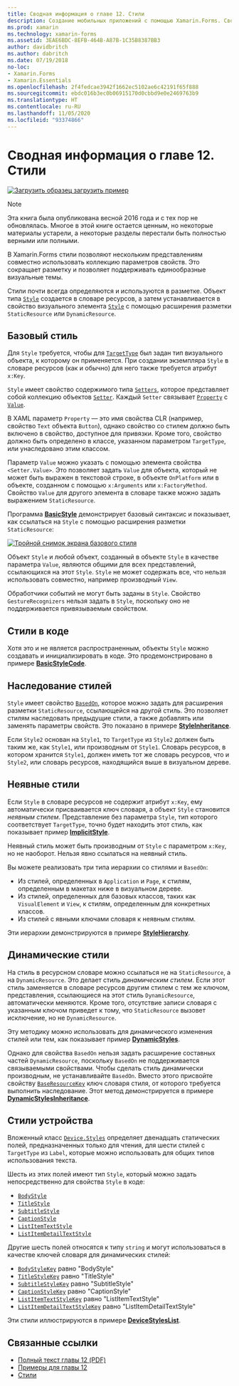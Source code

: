 ```yaml
---
title: Сводная информация о главе 12. Стили
description: Создание мобильных приложений с помощью Xamarin.Forms. Сводная информация о главе 12. Стили
ms.prod: xamarin
ms.technology: xamarin-forms
ms.assetid: 3EAE6BDC-8EFB-464B-A87B-1C35B8387BB3
author: davidbritch
ms.author: dabritch
ms.date: 07/19/2018
no-loc:
- Xamarin.Forms
- Xamarin.Essentials
ms.openlocfilehash: 2f4fedcae3942f1662ec5102ae6c42191f65f888
ms.sourcegitcommit: ebdc016b3ec0b06915170d0cbbd9e0e2469763b9
ms.translationtype: HT
ms.contentlocale: ru-RU
ms.lasthandoff: 11/05/2020
ms.locfileid: "93374866"
---
```

# <a name="summary-of-chapter-12-styles"></a>Сводная информация о главе 12. Стили

[![Загрузить образец](~/media/shared/download.png) загрузить пример](https://github.com/xamarin/xamarin-forms-book-samples/tree/master/Chapter12)

> [!NOTE]
> Эта книга была опубликована весной 2016 года и с тех пор не обновлялась. Многое в этой книге остается ценным, но некоторые материалы устарели, а некоторые разделы перестали быть полностью верными или полными.

В Xamarin.Forms стили позволяют нескольким представлениям совместно использовать коллекцию параметров свойств. Это сокращает разметку и позволяет поддерживать единообразные визуальные темы.

Стили почти всегда определяются и используются в разметке. Объект типа [`Style`](xref:Xamarin.Forms.Style) создается в словаре ресурсов, а затем устанавливается в свойство визуального элемента [`Style`](xref:Xamarin.Forms.NavigableElement.Style) с помощью расширения разметки `StaticResource` или `DynamicResource`.

## <a name="the-basic-style"></a>Базовый стиль

Для `Style` требуется, чтобы для [`TargetType`](xref:Xamarin.Forms.Style.TargetType) был задан тип визуального объекта, к которому он применяется. При создании экземпляра `Style` в словаре ресурсов (как и обычно) для него также требуется атрибут `x:Key`.

`Style` имеет свойство содержимого типа [`Setters`](xref:Xamarin.Forms.Style.Setters), которое представляет собой коллекцию объектов [`Setter`](xref:Xamarin.Forms.Setter). Каждый `Setter` связывает [`Property`](xref:Xamarin.Forms.Setter.Property) с [`Value`](xref:Xamarin.Forms.Setter.Value).

В XAML параметр `Property` — это имя свойства CLR (например, свойство `Text` объекта `Button`), однако свойство со стилем должно быть включено в свойство, доступное для привязки. Кроме того, свойство должно быть определено в классе, указанном параметром `TargetType`, или унаследовано этим классом.

Параметр `Value` можно указать с помощью элемента свойства `<Setter.Value>`. Это позволяет задать `Value` для объекта, который не может быть выражен в текстовой строке, в объекте `OnPlatform` или в объекте, созданном с помощью `x:Arguments` или `x:FactoryMethod`. Свойство `Value` для другого элемента в словаре также можно задать выражением `StaticResource`.

Программа [**BasicStyle**](https://github.com/xamarin/xamarin-forms-book-samples/tree/master/Chapter12/BasicStyle) демонстрирует базовый синтаксис и показывает, как ссылаться на `Style` с помощью расширения разметки `StaticResource`:

[![Тройной снимок экрана базового стиля](images/ch12fg01-small.png "Базовые стили")](images/ch12fg01-large.png#lightbox "Базовые стили")

Объект `Style` и любой объект, созданный в объекте `Style` в качестве параметра `Value`, являются общими для всех представлений, ссылающихся на этот `Style`. `Style` не может содержать все, что нельзя использовать совместно, например производный `View`.

Обработчики событий не могут быть заданы в `Style`. Свойство `GestureRecognizers` нельзя задать в `Style`, поскольку оно не поддерживается привязываемым свойством.

## <a name="styles-in-code"></a>Стили в коде

Хотя это и не является распространенным, объекты `Style` можно создавать и инициализировать в коде. Это продемонстрировано в примере [**BasicStyleCode**](https://github.com/xamarin/xamarin-forms-book-samples/tree/master/Chapter12/BasicStyleCode).

## <a name="style-inheritance"></a>Наследование стилей

`Style` имеет свойство [`BasedOn`](xref:Xamarin.Forms.Style.BasedOn), которое можно задать для расширения разметки `StaticResource`, ссылающейся на другой стиль. Это позволяет стилям наследовать предыдущие стили, а также добавлять или заменять параметры свойств. Это показано в примере [**StyleInheritance**](https://github.com/xamarin/xamarin-forms-book-samples/tree/master/Chapter12/StyleInheritance).

Если `Style2` основан на `Style1`, то `TargetType` из `Style2` должен быть таким же, как `Style1`, или производным от `Style1`. Словарь ресурсов, в котором хранится `Style1`, должен иметь тот же словарь ресурсов, что и `Style2`, или словарь ресурсов, находящийся выше в визуальном дереве.

## <a name="implicit-styles"></a>Неявные стили

Если `Style` в словаре ресурсов не содержит атрибут `x:Key`, ему автоматически присваивается ключ словаря, а объект `Style` становится *неявным стилем*. Представление без параметра `Style`, тип которого соответствует `TargetType`, точно будет находить этот стиль, как показывает пример [**ImplicitStyle**](https://github.com/xamarin/xamarin-forms-book-samples/tree/master/Chapter12/ImplicitStyle).

Неявный стиль может быть производным от `Style` с параметром `x:Key`, но не наоборот. Нельзя явно ссылаться на неявный стиль.

Вы можете реализовать три типа иерархии со стилями и `BasedOn`:

- Из стилей, определенных в `Application` и `Page`, к стилям, определенным в макетах ниже в визуальном дереве.
- Из стилей, определенных для базовых классов, таких как `VisualElement` и `View`, к стилям, определенным для конкретных классов.
- Из стилей с явными ключами словаря к неявным стилям.

Эти иерархии демонстрируются в примере [**StyleHierarchy**](https://github.com/xamarin/xamarin-forms-book-samples/tree/master/Chapter12/StyleHierarchy).

## <a name="dynamic-styles"></a>Динамические стили

На стиль в ресурсном словаре можно ссылаться не на `StaticResource`, а на `DynamicResource`. Это делает стиль *динамическим стилем*. Если этот стиль заменяется в словаре ресурсов другим стилем с тем же ключом, представления, ссылающиеся на этот стиль `DynamicResource`, автоматически меняются. Кроме того, отсутствие записи словаря с указанным ключом приведет к тому, что `StaticResource` вызовет исключение, но не `DynamicResource`.

Эту методику можно использовать для динамического изменения стилей или тем, как показывает пример [**DynamicStyles**](https://github.com/xamarin/xamarin-forms-book-samples/tree/master/Chapter12/DynamicStyles).

Однако для свойства `BasedOn` нельзя задать расширение составных частей `DynamicResource`, поскольку `BasedOn` не поддерживается связываемыми свойствами. Чтобы сделать стиль динамически производным, не устанавливайте `BasedOn`. Вместо этого присвойте свойству [`BaseResourceKey`](xref:Xamarin.Forms.Style.BaseResourceKey) ключ словаря стиля, от которого требуется выполнить наследование. Этот метод демонстрируется в примере [**DynamicStylesInheritance**](https://github.com/xamarin/xamarin-forms-book-samples/tree/master/Chapter12/DynaStylesInh).

## <a name="device-styles"></a>Стили устройства

Вложенный класс [`Device.Styles`](xref:Xamarin.Forms.Device.Styles) определяет двенадцать статических полей, предназначенных только для чтения, для шести стилей с `TargetType` из `Label`, которые можно использовать для общих типов использования текста.

Шесть из этих полей имеют тип `Style`, который можно задать непосредственно для свойства `Style` в коде:

- [`BodyStyle`](xref:Xamarin.Forms.Device.Styles.BodyStyle)
- [`TitleStyle`](xref:Xamarin.Forms.Device.Styles.TitleStyle)
- [`SubtitleStyle`](xref:Xamarin.Forms.Device.Styles.SubtitleStyle)
- [`CaptionStyle`](xref:Xamarin.Forms.Device.Styles.CaptionStyle)
- [`ListItemTextStyle`](xref:Xamarin.Forms.Device.Styles.ListItemTextStyle)
- [`ListItemDetailTextStyle`](xref:Xamarin.Forms.Device.Styles.ListItemDetailTextStyle)

Другие шесть полей относятся к типу `string` и могут использоваться в качестве ключей словаря для динамических стилей:

- [`BodyStyleKey`](xref:Xamarin.Forms.Device.Styles.BodyStyleKey) равно "BodyStyle"
- [`TitleStyleKey`](xref:Xamarin.Forms.Device.Styles.TitleStyleKey) равно "TitleStyle"
- [`SubtitleStyleKey`](xref:Xamarin.Forms.Device.Styles.SubtitleStyleKey) равно "SubtitleStyle"
- [`CaptionStyleKey`](xref:Xamarin.Forms.Device.Styles.CaptionStyleKey) равно "CaptionStyle"
- [`ListItemTextStyleKey`](xref:Xamarin.Forms.Device.Styles.ListItemTextStyleKey) равно "ListItemTextStyle"
- [`ListItemDetailTextStyleKey`](xref:Xamarin.Forms.Device.Styles.ListItemDetailTextStyleKey) равно "ListItemDetailTextStyle"

Эти стили иллюстрируются в примере [**DeviceStylesList**](https://github.com/xamarin/xamarin-forms-book-samples/tree/master/Chapter12/DeviceStylesList).

## <a name="related-links"></a>Связанные ссылки

- [Полный текст главы 12 (PDF)](https://download.xamarin.com/developer/xamarin-forms-book/XamarinFormsBook-Ch12-Apr2016.pdf)
- [Примеры для главы 12](https://github.com/xamarin/xamarin-forms-book-samples/tree/master/Chapter12)
- [Стили](~/xamarin-forms/user-interface/styles/index.md)
